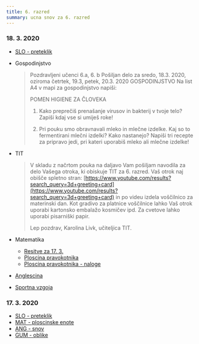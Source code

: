 ```yaml
---
title: 6. razred
summary: ucna snov za 6. razred
---
```


### 18. 3. 2020

* [SLO - preteklik](slovenscina/preteklik-nadaljevanje.pdf)
* Gospodinjstvo

    > Pozdravljeni učenci 6.a, 6. b 
    > Pošiljan delo za sredo, 18.3. 2020, oziroma četrtek, 19.3, petek, 20.3. 2020 GOSPODINJSTVO
    > Na list A4 v mapi za gospodinjstvo napiši:
    > 
    > POMEN HIGIENE ZA ČLOVEKA
    > 1. Kako preprečiš prenašanje virusov in bakterij v tvoje telo?
    > Zapiši kdaj vse si umiješ roke!
    > 
    > 2. Pri pouku smo obravnavali mleko in mlečne izdelke.
    > Kaj so to fermentirani mlečni izdelki? Kako nastanejo?
    > Napiši tri recepte za pripravo jedi, pri kateri uporabiš mleko ali mlečne izdelke!

* TIT
    
    >V skladu z načrtom pouka na daljavo Vam pošiljam navodila za delo Vašega otroka, ki obiskuje TIT za 6. razred. 
    >Vaš otrok naj obišče spletno stran: [https://www.youtube.com/results?search_query=3d+greeting+card](https://www.youtube.com/results?search_query=3d+greeting+card) in po videu izdela voščilnico za materinski dan.
    >Kot gradivo za platnice voščilnice lahko Vaš otrok uporabi kartonsko embalažo kosmičev ipd. Za cvetove lahko uporabi pisarniški papir. 
    >
    >Lep pozdrav, Karolina Livk, učiteljica TIT.

* Matematika
    * [Resitve za 17. 3.](matematika/2020-03-17-resitve.jpg)
    * [Ploscina pravokotnika](matematika/ploscina-pravokotnika.pdf)
    * [Ploscina pravokotnika - naloge](matematika/2020-03-18-ploscina_pravokotnika.pdf)

* [Anglescina](anglescina/2020-03-18-anglescina.pdf)
* [Sportna vzgoja](2020-03-18-sport.pdf)

### 17. 3. 2020

* [SLO - preteklik](slovenscina/preteklik.pdf)
* [MAT - ploscinske enote](matematika/ploscinske-enote.pdf)
* [ANG - snov](anglescina/2020-03-17-anglescina.pdf)
* [GUM - oblike](gum/Oblike.pdf)